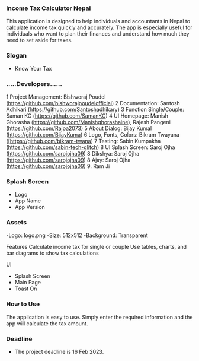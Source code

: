 ### Income Tax Calculator Nepal
This application is designed to help individuals and accountants in Nepal to calculate income tax quickly and accurately. 
The app is especially useful for individuals who want to plan their finances and understand how much they need to set aside for taxes.

### Slogan
- Know Your Tax

### .....Developers......
1 Project Management: Bishworaj Poudel (https://github.com/bishworajpoudelofficial)
2 Documentation: Santosh Adhikari (https://github.com/Santoshadhikary)
3 Function Single/Couple: Saman KC (https://github.com/SamanKC)
4 UI Homepage: Manish Ghorasha (https://github.com/Manishghorashaine),
 Rajesh Pangeni (https://github.com/Rajpa2073)
5 About Dialog: Bijay Kumal (https://github.com/BijayKuma)
6 Logo, Fonts, Colors: Bikram Twayana ([https://github.com/bikram-twana)
7 Testing: Sabin Kumpakha (https://github.com/sabin-tech-glitch)
8 UI Splash Screen: Saroj Ojha (https://github.com/sarojojha09)
8 Dikshya: Saroj Ojha (https://github.com/sarojojha09)
8 Ajay: Saroj Ojha (https://github.com/sarojojha09)
9. Ram Ji

### Splash Screen
- Logo 
- App Name
- App Version


### Assets
-Logo: logo.png
-Size: 512x512
-Background: Transparent

Features
Calculate income tax for single or couple
Use tables, charts, and bar diagrams to show tax calculations

UI
- Splash Screen
- Main Page
- Toast On 



### How to Use
The application is easy to use. Simply enter the required information and the app will calculate the tax amount.


### Deadline
- The project deadline is 16 Feb 2023.




<!-- ### Income Tax Calculator Nepal
This app helps people of Nepal to calculate income tax. It is useful for accountant as well as individual. 
For individuals who want to plan their finances and understand how much they need to set aside for taxes.

### Slogan
- Know Your Tax

### Developers
- Function Single / Couple [Saman]
- UI Splash Screen [Saroj Ji]
- UI Homepage [Manish Ji, Rajesh Ji]
- About Dialog [Bijay Ji]
- Logo, Fonts, Colors
- Testing [Sabin Ji]
- Documentation [Santosh Adhikari]

- Project Management [Bishworaj Poudel]

### Splash Screen
- Logo 
- App Name
- App Version


### Assets
- Logo [Bikram ji]
- Name must be logo.png
- Size 512x512
- Transparent Background

Features:
- Calculate Income Tax Of Single/ Couple
- Use of Table, Charts, Bar Diagram

UI
- Splash Screen
- Main Page
- Toast On 

1. Function Single/ Couple [Saman]
2. UI Splash Screen [Saroj Ji]
3. UI Homepage [Manish Ji]
4. About Dialog [Bijay Ji]
5. App Info, Logo, Fonts & Structure [Bikram]

### How to Use


### Deadline
- 16 Feb 2023






 -->
